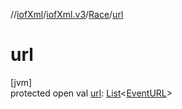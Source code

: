 //[iofXml](../../../index.md)/[iofXml.v3](../index.md)/[Race](index.md)/[url](url.md)

# url

[jvm]\
protected open val [url](url.md): [List](https://docs.oracle.com/javase/8/docs/api/java/util/List.html)<[EventURL](../-event-u-r-l/index.md)>
